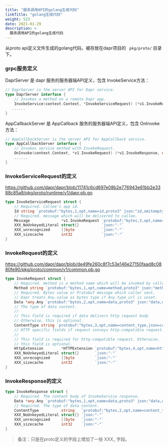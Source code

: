 ```yaml
---
title: "服务调用API的golang生成代码"
linkTitle: "golang生成代码"
weight: 523
date: 2021-01-29
description: >
  服务调用API的golang生成代码
---
```


从proto api定义文件生成的golang代码，被存放在dapr项目的 ` pkg/proto/` 目录下。

### grpc服务定义

DaprServer 是 dapr 服务的服务器端API定义，包含 InvokeService方法：

```go
// DaprServer is the server API for Dapr service.
type DaprServer interface {
	// Invokes a method on a remote Dapr app.
	InvokeService(context.Context, *InvokeServiceRequest) (*v1.InvokeResponse, error)
   ......
}
```

AppCallbackServer 是 AppCallback 服务的服务器端API定义，包含 OnInvoke 方法：

```go
// AppCallbackServer is the server API for AppCallback service.
type AppCallbackServer interface {
	// Invokes service method with InvokeRequest.
	OnInvoke(context.Context, *v1.InvokeRequest) (*v1.InvokeResponse, error)
	......
}
```

### InvokeServiceRequest的定义

https://github.com/dapr/dapr/blob/11741c6cd697e08b2e776943e61bb2e3388c85a8/pkg/proto/runtime/v1/dapr.pb.go

```go
type InvokeServiceRequest struct {
	// Required. Callee's app id.
	Id string `protobuf:"bytes,1,opt,name=id,proto3" json:"id,omitempty"`
	// Required. message which will be delivered to callee.
	Message              *v1.InvokeRequest `protobuf:"bytes,3,opt,name=message,proto3" json:"message,omitempty"`
	XXX_NoUnkeyedLiteral struct{}          `json:"-"`
	XXX_unrecognized     []byte            `json:"-"`
	XXX_sizecache        int32             `json:"-"`
}
```

### InvokeRequest的定义

https://github.com/dapr/dapr/blob/de49fe260c8f7c53e146e27150faad8c0880fe90/pkg/proto/common/v1/common.pb.go

```go
type InvokeRequest struct {
	// Required. method is a method name which will be invoked by caller.
	Method string `protobuf:"bytes,1,opt,name=method,proto3" json:"method,omitempty"`
	// Required. Bytes value or Protobuf message which caller sent.
	// Dapr treats Any.value as bytes type if Any.type_url is unset.
	Data *any.Any `protobuf:"bytes,2,opt,name=data,proto3" json:"data,omitempty"`
	// The type of data content.
	//
	// This field is required if data delivers http request body
	// Otherwise, this is optional.
	ContentType string `protobuf:"bytes,3,opt,name=content_type,json=contentType,proto3" json:"content_type,omitempty"`
	// HTTP specific fields if request conveys http-compatible request.
	//
	// This field is required for http-compatible request. Otherwise,
	// this field is optional.
	HttpExtension        *HTTPExtension `protobuf:"bytes,4,opt,name=http_extension,json=httpExtension,proto3" json:"http_extension,omitempty"`
	XXX_NoUnkeyedLiteral struct{}       `json:"-"`
	XXX_unrecognized     []byte         `json:"-"`
	XXX_sizecache        int32          `json:"-"`
}
```

### InvokeResponse的定义

```go
type InvokeResponse struct {
	// Required. The content body of InvokeService response.
	Data *any.Any `protobuf:"bytes,1,opt,name=data,proto3" json:"data,omitempty"`
	// Required. The type of data content.
	ContentType          string   `protobuf:"bytes,2,opt,name=content_type,json=contentType,proto3" json:"content_type,omitempty"`
	XXX_NoUnkeyedLiteral struct{} `json:"-"`
	XXX_unrecognized     []byte   `json:"-"`
	XXX_sizecache        int32    `json:"-"`
}
```



> 备注：只是在proto定义的字段上增加了一些 XXX_ 字段。